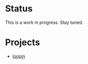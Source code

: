 # Status
This is a work in progress. Stay tuned.

# Projects
* [loopin](https://github.com/koopero/loopin#README) 
